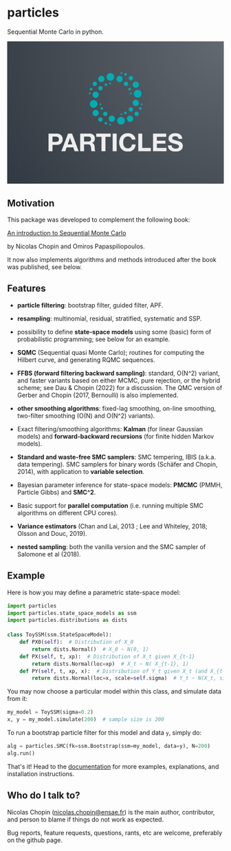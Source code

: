 # particles #

Sequential Monte Carlo in python. 

![logo](logo.png)

## Motivation ##

This package was developed to complement the following book:

[An introduction to Sequential Monte Carlo](https://www.springer.com/gp/book/9783030478445)

by Nicolas Chopin and Omiros Papaspiliopoulos. 

It now also implements algorithms and methods introduced after the book was
published, see below. 

## Features ##

* **particle filtering**: bootstrap filter, guided filter, APF.

* **resampling**: multinomial, residual, stratified, systematic and SSP. 

* possibility to define **state-space models** using some (basic) form of 
  probabilistic programming; see below for an example. 

* **SQMC** (Sequential quasi Monte Carlo);  routines for computing the Hilbert curve, 
  and generating RQMC sequences. 

* **FFBS (forward filtering backward sampling)**: standard, O(N^2) variant, and
  faster variants based on either MCMC, pure rejection, or the hybrid scheme;
  see Dau & Chopin (2022) for a discussion. The QMC version of Gerber and
  Chopin (2017, Bernoulli) is also implemented.

* **other smoothing algorithms**: fixed-lag smoothing, on-line smoothing,
  two-filter smoothing (O(N) and O(N^2) variants).  

* Exact filtering/smoothing algorithms: **Kalman** (for linear Gaussian models) 
  and **forward-backward recursions** (for finite hidden Markov models).

* **Standard and waste-free SMC samplers**: SMC tempering, IBIS (a.k.a. data
  tempering). SMC samplers for binary words (Schäfer and Chopin, 2014), with
  application to **variable selection**.

* Bayesian parameter inference for state-space models: **PMCMC** (PMMH, Particle Gibbs) 
  and **SMC^2**. 

* Basic support for **parallel computation** (i.e. running multiple SMC algorithms 
  on different CPU cores). 

* **Variance estimators** (Chan and Lai, 2013 ; Lee and Whiteley, 2018; Olsson
  and Douc, 2019).

* **nested sampling**: both the vanilla version and the SMC sampler of Salomone
  et al (2018).

## Example ##

Here is how you may define a parametric state-space model: 

```python
import particles
import particles.state_space_models as ssm
import particles.distributions as dists

class ToySSM(ssm.StateSpaceModel):
    def PX0(self):  # Distribution of X_0 
        return dists.Normal()  # X_0 ~ N(0, 1)
    def PX(self, t, xp):  # Distribution of X_t given X_{t-1}
        return dists.Normal(loc=xp)  # X_t ~ N( X_{t-1}, 1)
    def PY(self, t, xp, x):  # Distribution of Y_t given X_t (and X_{t-1}) 
        return dists.Normal(loc=x, scale=self.sigma)  # Y_t ~ N(X_t, sigma^2)
```

You may now choose a particular model within this class, and simulate data from it:

```python
my_model = ToySSM(sigma=0.2)
x, y = my_model.simulate(200)  # sample size is 200
```

To run a bootstrap particle filter for this model and data `y`, simply do:

```python
alg = particles.SMC(fk=ssm.Bootstrap(ssm=my_model, data=y), N=200)
alg.run()
```

That's it! Head to the
[documentation](https://particles-sequential-monte-carlo-in-python.readthedocs.io/en/latest/) 
for more examples, explanations, and installation instructions. 

## Who do I talk to? ##

Nicolas Chopin (nicolas.chopin@ensae.fr) is the main author, contributor, and 
person to blame if things do not work as expected. 

Bug reports, feature requests, questions, rants, etc are welcome, preferably 
on the github page. 
